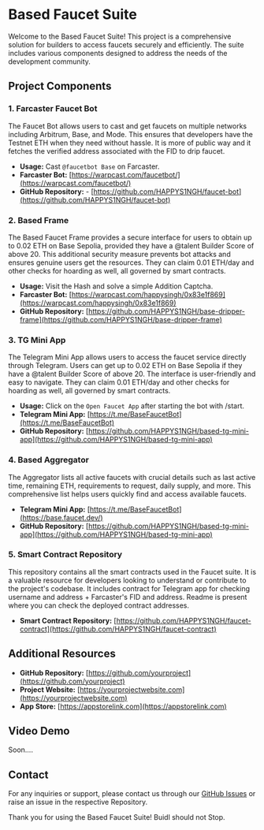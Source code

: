 # Based Faucet Suite

Welcome to the Based Faucet Suite! This project is a comprehensive solution for builders to access faucets securely and efficiently. The suite includes various components designed to address the needs of the development community.

## Project Components

### 1. Farcaster Faucet Bot
The Faucet Bot allows users to cast and get faucets on multiple networks including Arbitrum, Base, and Mode. This ensures that developers have the Testnet ETH when they need without hassle. It is more of public way and it fetches the verified address associated with the FID to drip faucet.

- **Usage:** Cast `@faucetbot Base` on Farcaster.
- **Farcaster Bot:** [https://warpcast.com/faucetbot/](https://warpcast.com/faucetbot/)
- **GitHub Repository:** - [https://github.com/HAPPYS1NGH/faucet-bot](https://github.com/HAPPYS1NGH/faucet-bot)


### 2. Based Frame
The Based Faucet Frame provides a secure interface for users to obtain up to 0.02 ETH on Base Sepolia, provided they have a @talent Builder Score of above 20. This additional security measure prevents bot attacks and ensures genuine users get the resources. They can claim 0.01 ETH/day and other checks for hoarding as well, all governed by smart contracts.

- **Usage:** Visit the Hash and solve a simple Addition Captcha.
- **Farcaster Bot:** [https://warpcast.com/happysingh/0x83e1f869](https://warpcast.com/happysingh/0x83e1f869)
- **GitHub Repository:** [https://github.com/HAPPYS1NGH/base-dripper-frame](https://github.com/HAPPYS1NGH/base-dripper-frame)


### 3. TG Mini App
The Telegram Mini App allows users to access the faucet service directly through Telegram. Users can get up to 0.02 ETH on Base Sepolia if they have a @talent Builder Score of above 20. The interface is user-friendly and easy to navigate. They can claim 0.01 ETH/day and other checks for hoarding as well, all governed by smart contracts.

- **Usage:** Click on the `Open Faucet App` after starting the bot with /start.
- **Telegram Mini App:** [https://t.me/BaseFaucetBot](https://t.me/BaseFaucetBot)
- **GitHub Repository:** [https://github.com/HAPPYS1NGH/based-tg-mini-app](https://github.com/HAPPYS1NGH/based-tg-mini-app)


### 4. Based Aggregator
The Aggregator lists all active faucets with crucial details such as last active time, remaining ETH, requirements to request, daily supply, and more. This comprehensive list helps users quickly find and access available faucets.

- **Telegram Mini App:** [https://t.me/BaseFaucetBot](https://base.faucet.dev/)
- **GitHub Repository:** [https://github.com/HAPPYS1NGH/based-tg-mini-app](https://github.com/HAPPYS1NGH/based-tg-mini-app)


### 5. Smart Contract Repository
This repository contains all the smart contracts used in the Faucet suite. It is a valuable resource for developers looking to understand or contribute to the project's codebase. It includes contract for Telegram app for checking username and address + Farcaster's FID and address. Readme is present where you can check the deployed contract addresses.

- **Smart Contract Repository:** [https://github.com/HAPPYS1NGH/faucet-contract](https://github.com/HAPPYS1NGH/faucet-contract)


## Additional Resources

- **GitHub Repository:** [https://github.com/yourproject](https://github.com/yourproject)
- **Project Website:** [https://yourprojectwebsite.com](https://yourprojectwebsite.com)
- **App Store:** [https://appstorelink.com](https://appstorelink.com)

## Video Demo

Soon....

## Contact

For any inquiries or support, please contact us through our [GitHub Issues](https://github.com/Base-Faucet-Suite/issues) or raise an issue in the respective Repository.

Thank you for using the Based Faucet Suite!
Buidl should not Stop.
